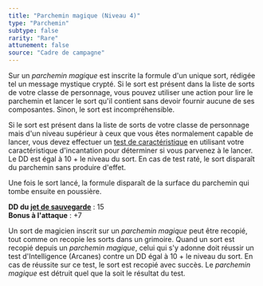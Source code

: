 ```yaml
---
title: "Parchemin magique (Niveau 4)"
type: "Parchemin"
subtype: false
rarity: "Rare"
attunement: false
source: "Cadre de campagne"
---
```

Sur un _parchemin magique_ est inscrite la formule d'un unique sort, rédigée tel un message mystique crypté. Si le sort est présent dans la liste de sorts de votre classe de personnage, vous pouvez utiliser une action pour lire le parchemin et lancer le sort qu'il contient sans devoir fournir aucune de ses composantes. Sinon, le sort est incompréhensible.

Si le sort est présent dans la liste de sorts de votre classe de personnage mais d'un niveau supérieur à ceux que vous êtes normalement capable de lancer, vous devez effectuer un [test de caractéristique](/utiliser-les-caracteristiques/#tests-de-caracteristique) en utilisant votre caractéristique d'incantation pour déterminer si vous parvenez à le lancer. Le DD est égal à 10 + le niveau du sort. En cas de test raté, le sort disparaît du parchemin sans produire d'effet.

Une fois le sort lancé, la formule disparaît de la surface du parchemin qui tombe ensuite en poussière.

**DD du [jet de sauvegarde](/utiliser-les-caracteristiques/#jets-de-sauvegarde)** : 15  
**Bonus à l'attaque** : +7

Un sort de magicien inscrit sur un _parchemin magique_ peut être recopié, tout comme on recopie les sorts dans un grimoire. Quand un sort est recopié depuis un _parchemin magique_, celui qui s'y adonne doit réussir un test d'Intelligence (Arcanes) contre un DD égal à 10 + le niveau du sort. En cas de réussite sur ce test, le sort est recopié avec succès. Le _parchemin magique_ est détruit quel que la soit le résultat du test.
